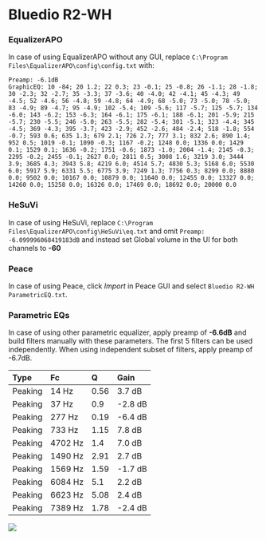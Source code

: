 # Bluedio R2-WH

### EqualizerAPO
In case of using EqualizerAPO without any GUI, replace `C:\Program Files\EqualizerAPO\config\config.txt`
with:
```
Preamp: -6.1dB
GraphicEQ: 10 -84; 20 1.2; 22 0.3; 23 -0.1; 25 -0.8; 26 -1.1; 28 -1.8; 30 -2.3; 32 -2.7; 35 -3.3; 37 -3.6; 40 -4.0; 42 -4.1; 45 -4.3; 49 -4.5; 52 -4.6; 56 -4.8; 59 -4.8; 64 -4.9; 68 -5.0; 73 -5.0; 78 -5.0; 83 -4.9; 89 -4.7; 95 -4.9; 102 -5.4; 109 -5.6; 117 -5.7; 125 -5.7; 134 -6.0; 143 -6.2; 153 -6.3; 164 -6.1; 175 -6.1; 188 -6.1; 201 -5.9; 215 -5.7; 230 -5.5; 246 -5.0; 263 -5.5; 282 -5.4; 301 -5.1; 323 -4.4; 345 -4.5; 369 -4.3; 395 -3.7; 423 -2.9; 452 -2.6; 484 -2.4; 518 -1.8; 554 -0.7; 593 0.6; 635 1.3; 679 2.1; 726 2.7; 777 3.1; 832 2.6; 890 1.4; 952 0.5; 1019 -0.1; 1090 -0.3; 1167 -0.2; 1248 0.0; 1336 0.0; 1429 0.1; 1529 0.1; 1636 -0.2; 1751 -0.6; 1873 -1.0; 2004 -1.4; 2145 -0.3; 2295 -0.2; 2455 -0.1; 2627 0.0; 2811 0.5; 3008 1.6; 3219 3.0; 3444 3.9; 3685 4.3; 3943 5.8; 4219 6.0; 4514 5.7; 4830 5.3; 5168 6.0; 5530 6.0; 5917 5.9; 6331 5.5; 6775 3.9; 7249 1.3; 7756 0.3; 8299 0.0; 8880 0.0; 9502 0.0; 10167 0.0; 10879 0.0; 11640 0.0; 12455 0.0; 13327 0.0; 14260 0.0; 15258 0.0; 16326 0.0; 17469 0.0; 18692 0.0; 20000 0.0
```

### HeSuVi
In case of using HeSuVi, replace `C:\Program Files\EqualizerAPO\config\HeSuVi\eq.txt` and omit `Preamp:
-6.099996068419183dB` and instead set Global volume in the UI for both channels to **-60**

### Peace
In case of using Peace, click *Import* in Peace GUI and select `Bluedio R2-WH ParametricEQ.txt`.

### Parametric EQs
In case of using other parametric equalizer, apply preamp of **-6.6dB** and build filters manually
with these parameters. The first 5 filters can be used independently.
When using independent subset of filters, apply preamp of -6.7dB.

| Type    | Fc      |    Q | Gain    |
|:--------|:--------|:-----|:--------|
| Peaking | 14 Hz   | 0.56 | 3.7 dB  |
| Peaking | 37 Hz   | 0.9  | -2.8 dB |
| Peaking | 277 Hz  | 0.19 | -6.4 dB |
| Peaking | 733 Hz  | 1.15 | 7.8 dB  |
| Peaking | 4702 Hz | 1.4  | 7.0 dB  |
| Peaking | 1490 Hz | 2.91 | 2.7 dB  |
| Peaking | 1569 Hz | 1.59 | -1.7 dB |
| Peaking | 6084 Hz | 5.1  | 2.2 dB  |
| Peaking | 6623 Hz | 5.08 | 2.4 dB  |
| Peaking | 7389 Hz | 1.78 | -2.4 dB |

![](https://raw.githubusercontent.com/jaakkopasanen/AutoEq/master/results/innerfidelity/sbaf-serious/Bluedio%20R2-WH/Bluedio%20R2-WH.png)